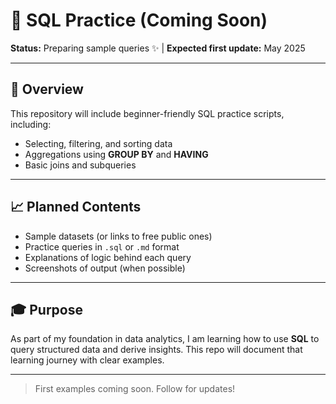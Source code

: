 # 📄 SQL Practice (Coming Soon)

**Status:** Preparing sample queries ✨ | **Expected first update:** May 2025

---

## 🔄 Overview
This repository will include beginner-friendly SQL practice scripts, including:
- Selecting, filtering, and sorting data
- Aggregations using **GROUP BY** and **HAVING**
- Basic joins and subqueries

---

## 📈 Planned Contents
- Sample datasets (or links to free public ones)
- Practice queries in `.sql` or `.md` format
- Explanations of logic behind each query
- Screenshots of output (when possible)

---

## 🎓 Purpose
As part of my foundation in data analytics, I am learning how to use **SQL** to query structured data and derive insights. This repo will document that learning journey with clear examples.

---

> First examples coming soon. Follow for updates!

